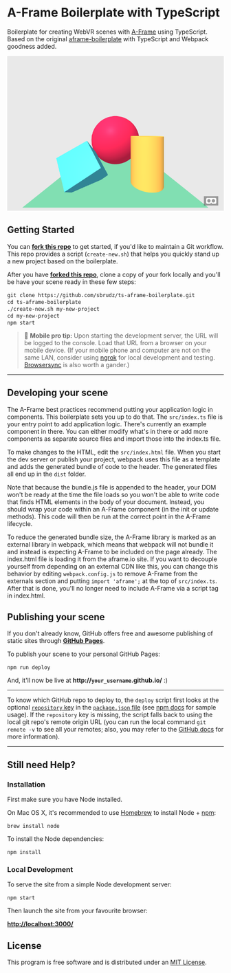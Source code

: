 # A-Frame Boilerplate with TypeScript

Boilerplate for creating WebVR scenes with [A-Frame](https://aframe.io) using TypeScript. Based on the original 
[aframe-boilerplate](https://github.com/aframevr/aframe-boilerplate) with TypeScript and Webpack goodness added.

[![Hello World](./preview.png)](https://sbrudz.github.io/ts-aframe-boilerplate/)

## Getting Started

You can __[fork this repo](https://github.com/sbrudz/ts-aframe-boilerplate/fork)__ to get started, if you'd like to maintain a Git workflow.
This repo provides a script (`create-new.sh`) that helps you quickly stand up a new project based on the boilerplate.

After you have __[forked this repo](https://github.com/sbrudz/ts-aframe-boilerplate/fork)__, clone a copy of your fork locally and you'll be have your scene ready in these few steps:

    git clone https://github.com/sbrudz/ts-aframe-boilerplate.git
    cd ts-aframe-boilerplate
    ./create-new.sh my-new-project
    cd my-new-project
    npm start

> :iphone: **Mobile pro tip:** Upon starting the development server, the URL will be logged to the console. Load that URL from a browser on your mobile device. (If your mobile phone and computer are not on the same LAN, consider using [ngrok](https://ngrok.com/) for local development and testing. [Browsersync](https://www.browsersync.io/) is also worth a gander.)

<hr>

## Developing your scene

The A-Frame best practices recommend putting your application logic in components. This boilerplate sets you up to do that.
The `src/index.ts` file is your entry point to add application logic.  There's currently an example component in there. You
can either modify what's in there or add more components as separate source files and import those into the index.ts file.

To make changes to the HTML, edit the `src/index.html` file.  When you start the dev server or publish your project, webpack
uses this file as a template and adds the generated bundle of code to the header.  The generated files all end up in the
`dist` folder.

Note that because the bundle.js file is appended to the header, your DOM won't be ready at the time the file loads so you
won't be able to write code that finds HTML elements in the body of your document.  Instead, you should wrap your code within
an A-Frame component (in the init or update methods).  This code will then be run at the correct point in the A-Frame lifecycle.

To reduce the generated bundle size, the A-Frame library is marked as an external library in webpack, which means that webpack will not
bundle it and instead is expecting A-Frame to be included on the page already.  The index.html file is loading it from the
aframe.io site.  If you want to decouple yourself from depending on an external CDN like this, you can change this behavior by
editing `webpack.config.js` to remove A-Frame from the externals section and putting `import 'aframe';` at the top of `src/index.ts`.
After that is done, you'll no longer need to include A-Frame via a script tag in index.html.

## Publishing your scene

If you don't already know, GitHub offers free and awesome publishing of static sites through __[GitHub Pages](https://pages.github.com/)__.

To publish your scene to your personal GitHub Pages:

    npm run deploy

And, it'll now be live at __http://`your_username`.github.io/__ :)

<hr>

To know which GitHub repo to deploy to, the `deploy` script first looks at the optional [`repository` key](https://docs.npmjs.com/files/package.json#repository) in the [`package.json` file](package.json) (see [npm docs](https://docs.npmjs.com/files/package.json#repository) for sample usage). If the `repository` key is missing, the script falls back to using the local git repo's remote origin URL (you can run the local command `git remote -v` to see all your remotes; also, you may refer to the [GitHub docs](https://help.github.com/articles/about-remote-repositories/) for more information).

<hr>

## Still need Help?

### Installation

First make sure you have Node installed.

On Mac OS X, it's recommended to use [Homebrew](http://brew.sh/) to install Node + [npm](https://www.npmjs.com):

    brew install node

To install the Node dependencies:

    npm install


### Local Development

To serve the site from a simple Node development server:

    npm start

Then launch the site from your favourite browser:

[__http://localhost:3000/__](http://localhost:3000/)


## License

This program is free software and is distributed under an [MIT License](LICENSE).
